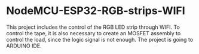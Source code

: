 # NodeMCU-ESP32-RGB-strips-WIFI
This project includes the control of the RGB LED strip through WIFI. To control the tape, it is also necessary to create an MOSFET assembly to control the load, since the logic signal is not enough. The project is going to ARDUINO IDE.
